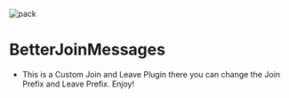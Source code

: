 ![pack](https://github.com/DerCommander620/BetterJoinMessages/assets/128488492/cb97109d-2d9b-4400-85d5-30ab79797f82)

# BetterJoinMessages
 - This is a Custom Join and Leave Plugin there you can change the Join Prefix and Leave Prefix. Enjoy!
